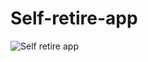 # Self-retire-app

![Self retire app](https://user-images.githubusercontent.com/86709559/142405143-c646b307-3ac1-4e61-b22e-46f7a3bfe62a.png)
